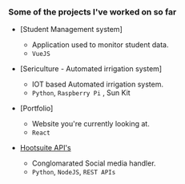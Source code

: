 ### Some of the projects I've worked on so far

- [Student Management system]

  - Application used to monitor student data.
  - `VueJS`

- [Sericulture - Automated irrigation system]

  - IOT based Automated irrigation system.
  - `Python`, `Raspberry Pi` , Sun Kit

- [Portfolio]

  - Website you're currently looking at.
  - `React`

- [Hootsuite API's](https://deepintr.org/)

  - Conglomarated Social media handler. 
  - `Python`, `NodeJS`, `REST APIs`

